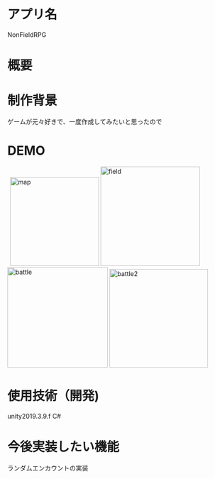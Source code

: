 # アプリ名
NonFieldRPG

# 概要

# 制作背景
ゲームが元々好きで、一度作成してみたいと思ったので

# DEMO

<img width="2００" alt="top" src="https://user-images.githubusercontent.com/61728213/81072034-80273500-8f20-11ea-9200-59ba33e9bc8b.png">
<img width="200" alt="map" src="https://user-images.githubusercontent.com/61728213/81071995-7271af80-8f20-11ea-8178-88082e72bb63.png">
<img width="224" alt="field" src="https://user-images.githubusercontent.com/61728213/81071943-60900c80-8f20-11ea-9316-df9795ce0a49.png">
<img width="226" alt="battle" src="https://user-images.githubusercontent.com/61728213/81070419-2a518d80-8f1e-11ea-9171-12aba236f4ea.png">
<img width="222" alt="battle2" src="https://user-images.githubusercontent.com/61728213/81071520-cd56d700-8f1f-11ea-9241-783b8e99dbe3.png">



# 使用技術（開発)
unity2019.3.9.f
C#

# 今後実装したい機能　
ランダムエンカウントの実装
